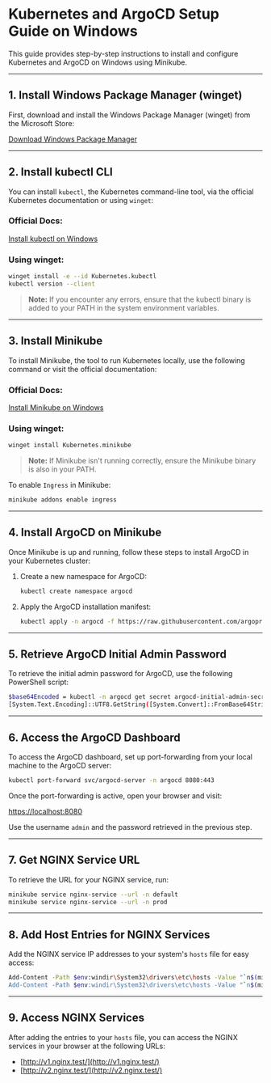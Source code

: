 # Kubernetes and ArgoCD Setup Guide on Windows

This guide provides step-by-step instructions to install and configure Kubernetes and ArgoCD on Windows using Minikube.

---

## 1. Install Windows Package Manager (winget)

First, download and install the Windows Package Manager (winget) from the Microsoft Store:

[Download Windows Package Manager](https://apps.microsoft.com/detail/9nblggh4nns1?rtc=1&hl=es-es&gl=ES#activetab=pivot:overviewtab)

---

## 2. Install kubectl CLI

You can install `kubectl`, the Kubernetes command-line tool, via the official Kubernetes documentation or using `winget`:

### Official Docs:
[Install kubectl on Windows](https://kubernetes.io/docs/tasks/tools/install-kubectl-windows/)

### Using winget:
```bash
winget install -e --id Kubernetes.kubectl
kubectl version --client
```

> **Note:** If you encounter any errors, ensure that the kubectl binary is added to your PATH in the system environment variables.

---

## 3. Install Minikube

To install Minikube, the tool to run Kubernetes locally, use the following command or visit the official documentation:

### Official Docs:
[Install Minikube on Windows](https://minikube.sigs.k8s.io/docs/start/?arch=%2Fwindows%2Fx86-64%2Fstable%2Fwindows+package+manager)

### Using winget:
```bash
winget install Kubernetes.minikube
```

> **Note:** If Minikube isn't running correctly, ensure the Minikube binary is also in your PATH.

To enable `Ingress` in Minikube:
```bash
minikube addons enable ingress
```

---

## 4. Install ArgoCD on Minikube

Once Minikube is up and running, follow these steps to install ArgoCD in your Kubernetes cluster:

1. Create a new namespace for ArgoCD:
    ```bash
    kubectl create namespace argocd
    ```

2. Apply the ArgoCD installation manifest:
    ```bash
    kubectl apply -n argocd -f https://raw.githubusercontent.com/argoproj/argo-cd/stable/manifests/install.yaml
    ```

---

## 5. Retrieve ArgoCD Initial Admin Password

To retrieve the initial admin password for ArgoCD, use the following PowerShell script:

```bash
$base64Encoded = kubectl -n argocd get secret argocd-initial-admin-secret -o jsonpath="{.data.password}"
[System.Text.Encoding]::UTF8.GetString([System.Convert]::FromBase64String($base64Encoded))
```

---

## 6. Access the ArgoCD Dashboard

To access the ArgoCD dashboard, set up port-forwarding from your local machine to the ArgoCD server:

```bash
kubectl port-forward svc/argocd-server -n argocd 8080:443
```

Once the port-forwarding is active, open your browser and visit:

[https://localhost:8080](https://localhost:8080)

Use the username `admin` and the password retrieved in the previous step.

---

## 7. Get NGINX Service URL

To retrieve the URL for your NGINX service, run:

```bash
minikube service nginx-service --url -n default
minikube service nginx-service --url -n prod
```

---

## 8. Add Host Entries for NGINX Services

Add the NGINX service IP addresses to your system's `hosts` file for easy access:

```bash
Add-Content -Path $env:windir\System32\drivers\etc\hosts -Value "`n$(minikube ip) v1.nginx.test" -Force
Add-Content -Path $env:windir\System32\drivers\etc\hosts -Value "`n$(minikube ip) v2.nginx.test" -Force
```

---

## 9. Access NGINX Services

After adding the entries to your `hosts` file, you can access the NGINX services in your browser at the following URLs:

- [http://v1.nginx.test/](http://v1.nginx.test/)
- [http://v2.nginx.test/](http://v2.nginx.test/)
